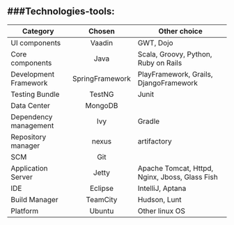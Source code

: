 ###Technologies-tools:
---
Category | Chosen | Other choice
---|:---:|---
UI components | Vaadin | GWT, Dojo
Core components | Java | Scala, Groovy, Python, Ruby on Rails
Development Framework | SpringFramework | PlayFramework, Grails, DjangoFramework
Testing Bundle | TestNG | Junit 
Data Center | MongoDB | 
Dependency management | Ivy | Gradle
Repository manager | nexus | artifactory
SCM | Git | 
Application Server | Jetty | Apache Tomcat, Httpd, Nginx, Jboss, Glass Fish
IDE | Eclipse | IntelliJ, Aptana
Build Manager | TeamCity | Hudson, Lunt
Platform | Ubuntu | Other linux OS
